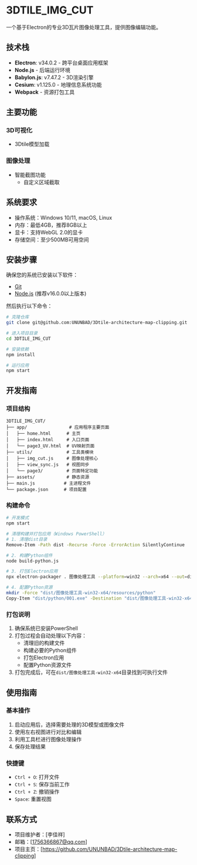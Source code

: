 # 3DTILE_IMG_CUT
一个基于Electron的专业3D瓦片图像处理工具，提供图像编辑功能。

## 技术栈
- **Electron**: v34.0.2 - 跨平台桌面应用框架
- **Node.js** - 后端运行环境
- **Babylon.js**: v7.47.2 - 3D渲染引擎
- **Cesium**: v1.125.0 - 地理信息系统功能
- **Webpack** - 资源打包工具

## 主要功能
### 3D可视化
- 3Dtile模型加载

### 图像处理
- 智能截图功能
  - 自定义区域截取

## 系统要求
- 操作系统：Windows 10/11, macOS, Linux
- 内存：最低4GB，推荐8GB以上
- 显卡：支持WebGL 2.0的显卡
- 存储空间：至少500MB可用空间

## 安装步骤
确保您的系统已安装以下软件：
- [Git](https://git-scm.com)
- [Node.js](https://nodejs.org/en/download/) (推荐v16.0.0以上版本)

然后执行以下命令：

```bash
# 克隆仓库
git clone git@github.com:UNUNBAD/3Dtile-architecture-map-clipping.git

# 进入项目目录
cd 3DTILE_IMG_CUT

# 安装依赖
npm install

# 运行应用
npm start
```

## 开发指南

### 项目结构
```
3DTILE_IMG_CUT/
├── app/                # 应用程序主要页面
│   ├── home.html      # 主页
│   ├── index.html     # 入口页面
│   └── page3_UV.html  # UV映射页面
├── utils/             # 工具类模块
│   ├── img_cut.js     # 图像处理核心
│   ├── view_sync.js   # 视图同步
│   └── page3/         # 页面特定功能
├── assets/            # 静态资源
├── main.js           # 主进程文件
└── package.json      # 项目配置
```

### 构建命令
```bash
# 开发模式
npm start

# 清理构建并打包应用（Windows PowerShell）
# 1. 清理dist目录
Remove-Item -Path dist -Recurse -Force -ErrorAction SilentlyContinue

# 2. 构建Python组件
node build-python.js

# 3. 打包Electron应用
npx electron-packager . 图像处理工具 --platform=win32 --arch=x64 --out=dist --overwrite

# 4. 配置Python资源
mkdir -Force "dist/图像处理工具-win32-x64/resources/python"
Copy-Item "dist/python/001.exe" -Destination "dist/图像处理工具-win32-x64/resources/python/001.exe"
```

### 打包说明
1. 确保系统已安装PowerShell
2. 打包过程会自动处理以下内容：
   - 清理旧的构建文件
   - 构建必要的Python组件
   - 打包Electron应用
   - 配置Python资源文件
3. 打包完成后，可在`dist/图像处理工具-win32-x64`目录找到可执行文件

## 使用指南

### 基本操作
1. 启动应用后，选择需要处理的3D模型或图像文件
2. 使用左右视图进行对比和编辑
3. 利用工具栏进行图像处理操作
4. 保存处理结果

### 快捷键
- `Ctrl + O`: 打开文件
- `Ctrl + S`: 保存当前工作
- `Ctrl + Z`: 撤销操作
- `Space`: 重置视图

## 联系方式
- 项目维护者：[李佳祥]
- 邮箱：[1756366867@qq.com]
- 项目主页：[https://github.com/UNUNBAD/3Dtile-architecture-map-clipping]
